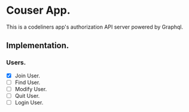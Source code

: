 # Couser App.

This is a codeliners app's authorization API server powered by Graphql.

## Implementation.

### Users.

- [x] Join User.
- [ ] Find User.
- [ ] Modify User.
- [ ] Quit User.
- [ ] Login User.
